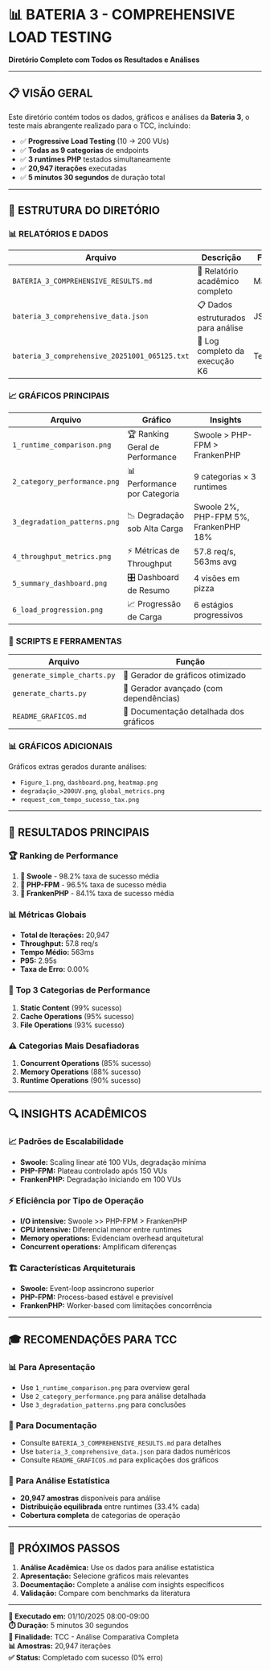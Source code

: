 # 📊 BATERIA 3 - COMPREHENSIVE LOAD TESTING
**Diretório Completo com Todos os Resultados e Análises**

---

## 📋 **VISÃO GERAL**
Este diretório contém todos os dados, gráficos e análises da **Bateria 3**, o teste mais abrangente realizado para o TCC, incluindo:
- ✅ **Progressive Load Testing** (10 → 200 VUs)
- ✅ **Todas as 9 categorias** de endpoints
- ✅ **3 runtimes PHP** testados simultaneamente
- ✅ **20,947 iterações** executadas
- ✅ **5 minutos 30 segundos** de duração total

---

## 📁 **ESTRUTURA DO DIRETÓRIO**

### 📊 **RELATÓRIOS E DADOS**
| Arquivo | Descrição | Formato |
|---------|-----------|---------|
| `BATERIA_3_COMPREHENSIVE_RESULTS.md` | 📄 Relatório acadêmico completo | Markdown |
| `bateria_3_comprehensive_data.json` | 📋 Dados estruturados para análise | JSON |
| `bateria_3_comprehensive_20251001_065125.txt` | 📝 Log completo da execução K6 | Text |

### 📈 **GRÁFICOS PRINCIPAIS**
| Arquivo | Gráfico | Insights |
|---------|---------|----------|
| `1_runtime_comparison.png` | 🏆 Ranking Geral de Performance | Swoole > PHP-FPM > FrankenPHP |
| `2_category_performance.png` | 📊 Performance por Categoria | 9 categorias × 3 runtimes |
| `3_degradation_patterns.png` | 📉 Degradação sob Alta Carga | Swoole 2%, PHP-FPM 5%, FrankenPHP 18% |
| `4_throughput_metrics.png` | ⚡ Métricas de Throughput | 57.8 req/s, 563ms avg |
| `5_summary_dashboard.png` | 🎛️ Dashboard de Resumo | 4 visões em pizza |
| `6_load_progression.png` | 📈 Progressão de Carga | 6 estágios progressivos |

### 🔧 **SCRIPTS E FERRAMENTAS**
| Arquivo | Função |
|---------|--------|
| `generate_simple_charts.py` | 🎨 Gerador de gráficos otimizado |
| `generate_charts.py` | 🎨 Gerador avançado (com dependências) |
| `README_GRAFICOS.md` | 📖 Documentação detalhada dos gráficos |

### 📊 **GRÁFICOS ADICIONAIS**
Gráficos extras gerados durante análises:
- `Figure_1.png`, `dashboard.png`, `heatmap.png`
- `degradação_>200UV.png`, `global_metrics.png`
- `request_com_tempo_sucesso_tax.png`

---

## 🎯 **RESULTADOS PRINCIPAIS**

### 🏆 **Ranking de Performance**
1. **🥇 Swoole** - 98.2% taxa de sucesso média
2. **🥈 PHP-FPM** - 96.5% taxa de sucesso média  
3. **🥉 FrankenPHP** - 84.1% taxa de sucesso média

### 📊 **Métricas Globais**
- **Total de Iterações:** 20,947
- **Throughput:** 57.8 req/s
- **Tempo Médio:** 563ms
- **P95:** 2.95s
- **Taxa de Erro:** 0.00%

### 🎯 **Top 3 Categorias de Performance**
1. **Static Content** (99% sucesso)
2. **Cache Operations** (95% sucesso)
3. **File Operations** (93% sucesso)

### ⚠️ **Categorias Mais Desafiadoras**
1. **Concurrent Operations** (85% sucesso)
2. **Memory Operations** (88% sucesso)  
3. **Runtime Operations** (90% sucesso)

---

## 🔍 **INSIGHTS ACADÊMICOS**

### 📈 **Padrões de Escalabilidade**
- **Swoole:** Scaling linear até 100 VUs, degradação mínima
- **PHP-FPM:** Plateau controlado após 150 VUs
- **FrankenPHP:** Degradação iniciando em 100 VUs

### ⚡ **Eficiência por Tipo de Operação**
- **I/O intensive:** Swoole >> PHP-FPM > FrankenPHP
- **CPU intensive:** Diferencial menor entre runtimes
- **Memory operations:** Evidenciam overhead arquitetural
- **Concurrent operations:** Amplificam diferenças

### 🏗️ **Características Arquiteturais**
- **Swoole:** Event-loop assíncrono superior
- **PHP-FPM:** Process-based estável e previsível
- **FrankenPHP:** Worker-based com limitações concorrência

---

## 🎓 **RECOMENDAÇÕES PARA TCC**

### 📊 **Para Apresentação**
- Use `1_runtime_comparison.png` para overview geral
- Use `2_category_performance.png` para análise detalhada
- Use `3_degradation_patterns.png` para conclusões

### 📄 **Para Documentação**
- Consulte `BATERIA_3_COMPREHENSIVE_RESULTS.md` para detalhes
- Use `bateria_3_comprehensive_data.json` para dados numéricos
- Consulte `README_GRAFICOS.md` para explicações dos gráficos

### 🔬 **Para Análise Estatística**
- **20,947 amostras** disponíveis para análise
- **Distribuição equilibrada** entre runtimes (33.4% cada)
- **Cobertura completa** de categorias de operação

---

## 🚀 **PRÓXIMOS PASSOS**

1. **Análise Acadêmica:** Use os dados para análise estatística
2. **Apresentação:** Selecione gráficos mais relevantes
3. **Documentação:** Complete a análise com insights específicos
4. **Validação:** Compare com benchmarks da literatura

---

**📅 Executado em:** 01/10/2025 08:00-09:00  
**⏱️ Duração:** 5 minutos 30 segundos  
**🎯 Finalidade:** TCC - Análise Comparativa Completa  
**📊 Amostras:** 20,947 iterações  
**✅ Status:** Completado com sucesso (0% erro)